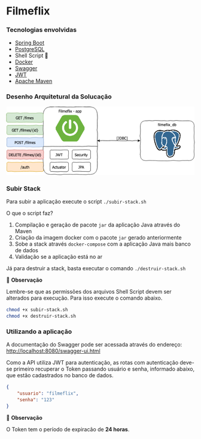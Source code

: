 # Filmeflix

### Tecnologias envolvidas

* [Spring Boot](https://spring.io/projects/spring-boot)
* [PostgreSQL](https://www.postgresql.org/)
* Shell Script :shell:
* [Docker](https://www.docker.com/)
* [Swagger](https://swagger.io/)
* [JWT](https://jwt.io/)
* [Apache Maven](https://maven.apache.org/)

### Desenho Arquitetural da Solucação

![diagram](img/arquitetura.png)

### Subir Stack

Para subir a aplicação execute o script `./subir-stack.sh`

O que o script faz?

1. Compilação e geração de pacote `jar` da aplicação Java através do Maven
2. Criação da imagem docker com o pacote `jar` gerado anteriormente
3. Sobe a stack através `docker-compose` com a aplicação Java mais banco de dados
4. Validação se a aplicação está no ar 

Já para destruir a stack, basta executar o comando `./destruir-stack.sh`

:mag_right: **Observação**

Lembre-se que as permissões dos arquivos Shell Script devem ser alterados para execução. Para isso execute o comando abaixo.

```bash
chmod +x subir-stack.sh
chmod +x destruir-stack.sh
```

### Utilizando a aplicação

A documentação do Swagger pode ser acessada através do endereço: [http://localhost:8080/swagger-ui.html](http://localhost:8080/swagger-ui.html)

Como a API utiliza JWT para autenticação, as rotas com autenticação deve-se primeiro recuperar o Token passando usuário e senha, informado abaixo, que estão cadastrados no banco de dados.

```json
{
	"usuario": "filmeflix",
	"senha": "123"
}
```
:mag_right: **Observação**

O Token tem o período de expiracão de **24 horas**.